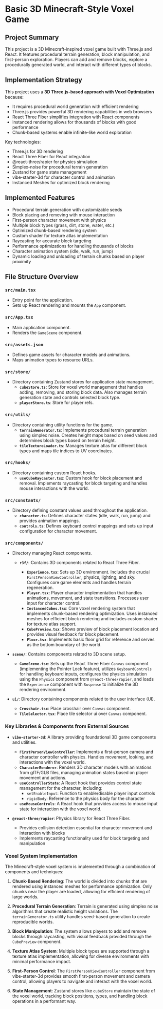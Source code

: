 # Basic 3D Minecraft-Style Voxel Game

## Project Summary

This project is a 3D Minecraft-inspired voxel game built with Three.js and React. It features procedural terrain generation, block manipulation, and first-person exploration. Players can add and remove blocks, explore a procedurally generated world, and interact with different types of blocks.

## Implementation Strategy

This project uses a **3D Three.js-based approach with Voxel Optimization** because:

- It requires procedural world generation with efficient rendering
- Three.js provides powerful 3D rendering capabilities in web browsers
- React Three Fiber simplifies integration with React components
- Instanced rendering allows for thousands of blocks with good performance
- Chunk-based systems enable infinite-like world exploration

Key technologies:

- Three.js for 3D rendering
- React Three Fiber for React integration
- @react-three/rapier for physics simulation
- Simplex-noise for procedural terrain generation
- Zustand for game state management
- vibe-starter-3d for character control and animation
- Instanced Meshes for optimized block rendering

## Implemented Features

- Procedural terrain generation with customizable seeds
- Block placing and removing with mouse interaction
- First-person character movement with physics
- Multiple block types (grass, dirt, stone, water, etc.)
- Optimized chunk-based rendering system
- Custom shader for texture atlas implementation
- Raycasting for accurate block targeting
- Performance optimizations for handling thousands of blocks
- Character animation system (idle, walk, run, jump)
- Dynamic loading and unloading of terrain chunks based on player proximity

## File Structure Overview

### `src/main.tsx`

- Entry point for the application.
- Sets up React rendering and mounts the `App` component.

### `src/App.tsx`

- Main application component.
- Renders the `GameScene` component.

### `src/assets.json`

- Defines game assets for character models and animations.
- Maps animation types to resource URLs.

### `src/store/`

- Directory containing Zustand stores for application state management.
  - **`cubeStore.ts`**: Store for voxel world management that handles adding, removing, and storing block data. Also manages terrain generation state and controls selected block type.
  - **`playerStore.ts`**: Store for player refs.

### `src/utils/`

- Directory containing utility functions for the game.
  - **`terrainGenerator.ts`**: Implements procedural terrain generation using simplex noise. Creates height maps based on seed values and determines block types based on terrain height.
  - **`tileTextureLoader.ts`**: Manages texture atlas for different block types and maps tile indices to UV coordinates.

### `src/hooks/`

- Directory containing custom React hooks.
  - **`useCubeRaycaster.tsx`**: Custom hook for block placement and removal. Implements raycasting for block targeting and handles mouse interactions with the world.

### `src/constants/`

- Directory defining constant values used throughout the application.
  - **`character.ts`**: Defines character states (idle, walk, run, jump) and provides animation mappings.
  - **`controls.ts`**: Defines keyboard control mappings and sets up input configuration for character movement.

### `src/components/`

- Directory managing React components.

  - **`r3f/`**: Contains 3D components related to React Three Fiber.

    - **`Experience.tsx`**: Sets up 3D environment. Includes the crucial `FirstPersonViewController`, physics, lighting, and sky. Configures core game elements and handles terrain regeneration.
    - **`Player.tsx`**: Player character implementation that handles animations, movement, and state transitions. Processes user input for character control.
    - **`InstancedCubes.tsx`**: Core voxel rendering system that implements chunk-based rendering optimization. Uses instanced meshes for efficient block rendering and includes custom shader for texture atlas support.
    - **`CubePreview.tsx`**: Shows preview of block placement location and provides visual feedback for block placement.
    - **`Floor.tsx`**: Implements basic floor grid for reference and serves as the bottom boundary of the world.

- **`scene/`**: Contains components related to 3D scene setup.

  - **`GameScene.tsx`**: Sets up the React Three Fiber `Canvas` component (implementing the Pointer Lock feature), utilizes `KeyboardControls` for handling keyboard inputs, configures the physics simulation using the `Physics` component from `@react-three/rapier`, and loads the `Experience` component with `Suspense` to initialize the 3D rendering environment.

- **`ui/`**: Directory containing components related to the user interface (UI).
  - **`Crosshair.tsx`**: Place crosshair over `Canvas` component.
  - **`TileSelector.tsx`**: Place tile selector ui over `Canvas` component.

### Key Libraries & Components from External Sources

- **`vibe-starter-3d`**: A library providing foundational 3D game components and utilities.

  - **`FirstPersonViewController`**: Implements a first-person camera and character controller with physics. Handles movement, looking, and interactions with the voxel world.
  - **`CharacterRenderer`**: Renders 3D character models with animations from glTF/GLB files, managing animation states based on player movement and actions.
  - **`useControllerState`**: A React hook that provides control state management for the character, including:
    - `setEnableInput`: Function to enable/disable player input controls
    - `rigidBody`: Reference to the physics body for the character
  - **`useMouseControls`**: A React hook that provides access to mouse input state for interaction with the voxel world.

- **`@react-three/rapier`**: Physics library for React Three Fiber.
  - Provides collision detection essential for character movement and interaction with blocks
  - Implements raycasting functionality used for block targeting and manipulation

### Voxel System Implementation

The Minecraft-style voxel system is implemented through a combination of components and techniques:

1. **Chunk-Based Rendering**: The world is divided into chunks that are rendered using instanced meshes for performance optimization. Only chunks near the player are loaded, allowing for efficient rendering of large worlds.

2. **Procedural Terrain Generation**: Terrain is generated using simplex noise algorithms that create realistic height variations. The `terrainGenerator.ts` utility handles seed-based generation to create reproducible worlds.

3. **Block Manipulation**: The system allows players to add and remove blocks through raycasting, with visual feedback provided through the `CubePreview` component.

4. **Texture Atlas System**: Multiple block types are supported through a texture atlas implementation, allowing for diverse environments with minimal performance impact.

5. **First-Person Control**: The `FirstPersonViewController` component from vibe-starter-3d provides smooth first-person movement and camera control, allowing players to navigate and interact with the voxel world.

6. **State Management**: Zustand stores like `cubeStore` maintain the state of the voxel world, tracking block positions, types, and handling block operations in a performant way.
